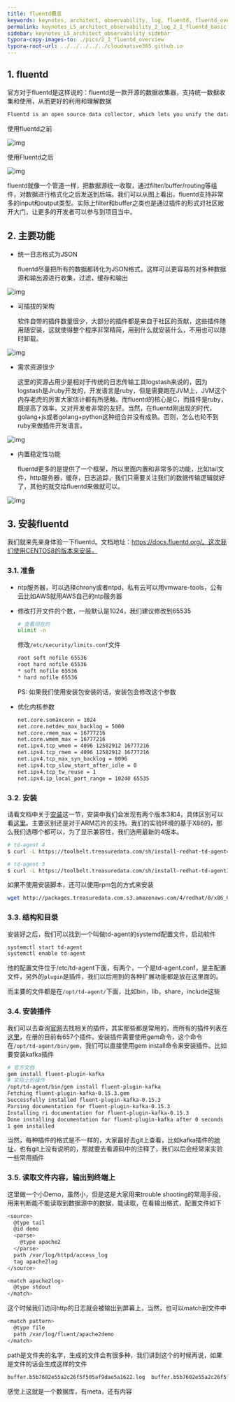 ```yaml
---
title: fluentd概览
keywords: keynotes, architect, observability, log, fluentd, fluentd_overview
permalink: keynotes_L5_architect_observability_2_log_2_1_fluentd_basic.html
sidebar: keynotes_L5_architect_observability_sidebar
typora-copy-images-to: ./pics/2_1_fluentd_overview
typora-root-url: ../../../../../cloudnative365.github.io
---
```


## 1. fluentd

官方对于fluentd是这样说的：fluentd是一款开源的数据收集器，支持统一数据收集和使用，从而更好的利用和理解数据

``` bash
Fluentd is an open source data collector, which lets you unify the data collection and consumption for a better use and understanding of data.
```

使用fluentd之前

![img](/pages/keynotes/L5_architect_observability/2_log/pics/2_1_fluentd_overview/fluentd-before.png)



使用Fluentd之后

![img](/pages/keynotes/L5_architect_observability/2_log/pics/2_1_fluentd_overview/fluentd-architecture.png)

fluentd就像一个管道一样，把数据源统一收取，通过filter/buffer/routing等组件，对数据进行格式化之后发送到后端。我们可以从图上看出，fluentd支持非常多的input和output类型。实际上filter和buffer之类也是通过插件的形式对社区敞开大门，让更多的开发者可以参与到项目当中。

## 2. 主要功能

+ 统一日志格式为JSON

  fluentd尽量把所有的数据都转化为JSON格式，这样可以更容易的对多种数据源和输出源进行收集，过滤，缓存和输出

![img](/pages/keynotes/L5_architect_observability/2_log/pics/2_1_fluentd_overview/log-as-json.png)

+ 可插拔的架构

  软件自带的插件数量很少，大部分的插件都是来自于社区的贡献，这些插件随用随安装，这就使得整个程序非常精简，用到什么就安装什么，不用也可以随时卸载。

![img](/pages/keynotes/L5_architect_observability/2_log/pics/2_1_fluentd_overview/pluggable.png)

+ 需求资源很少

  这里的资源占用少是相对于传统的日志传输工具logstash来说的，因为logstash是Jruby开发的，开发语言是ruby，但是需要跑在JVM上，JVM这个内存老虎的厉害大家估计都有所感触。而fluentd的核心是C，而插件是ruby，既提高了效率，又对开发者非常的友好。当然，在fluentd刚出现的时代，golang+js或者golang+python这种组合并没有成熟。否则，怎么也轮不到ruby来做插件开发语言。

![img](/pages/keynotes/L5_architect_observability/2_log/pics/2_1_fluentd_overview/c-and-ruby.png)

+ 内置稳定性功能

  fluentd更多的是提供了一个框架，所以里面内置和非常多的功能，比如tail文件，http服务器，缓存，日志追踪，我们只需要关注我们的数据传输逻辑就好了，其他的就交给fluentd来做就可以。

![img](/pages/keynotes/L5_architect_observability/2_log/pics/2_1_fluentd_overview/reliable.png)

## 3. 安装fluentd

我们就来先亲身体验一下fluentd。文档地址：https://docs.fluentd.org/。这次我们使用CENTOS8的版本来安装。

### 3.1. 准备

+ ntp服务器，可以选择chrony或者ntpd，私有云可以用vmware-tools，公有云比如AWS就用AWS自己的ntp服务器

+ 修改打开文件的个数，一般默认是1024，我们建议修改到65535

  ``` bash
  # 查看现在的
  ulimit -n
  ```

  修改`/etc/security/limits.conf`文件

  ``` bash
  root soft nofile 65536
  root hard nofile 65536
  * soft nofile 65536
  * hard nofile 65536
  ```

  PS: 如果我们使用安装包安装的话，安装包会修改这个参数

+ 优化内核参数

  ``` bash
  net.core.somaxconn = 1024
  net.core.netdev_max_backlog = 5000
  net.core.rmem_max = 16777216
  net.core.wmem_max = 16777216
  net.ipv4.tcp_wmem = 4096 12582912 16777216
  net.ipv4.tcp_rmem = 4096 12582912 16777216
  net.ipv4.tcp_max_syn_backlog = 8096
  net.ipv4.tcp_slow_start_after_idle = 0
  net.ipv4.tcp_tw_reuse = 1
  net.ipv4.ip_local_port_range = 10240 65535
  ```

### 3.2. 安装

请看文档中关于[安装](https://docs.fluentd.org/installation/install-by-rpm)这一节，安装中我们会发现有两个版本3和4，具体区别可以看[这里](https://docs.fluentd.org/quickstart/td-agent-v2-vs-v3-vs-v4)。主要区别还是对于ARM芯片的支持。我们的实验环境的基于X86的，那么我们选哪个都可以，为了显示兼容性，我们选用最新的4版本。

``` bash
# td-agent 4
$ curl -L https://toolbelt.treasuredata.com/sh/install-redhat-td-agent4.sh | sh

# td-agent 3
$ curl -L https://toolbelt.treasuredata.com/sh/install-redhat-td-agent3.sh | sh
```

如果不使用安装脚本，还可以使用rpm包的方式来安装

``` bash
wget http://packages.treasuredata.com.s3.amazonaws.com/4/redhat/8/x86_64/td-agent-4.0.1-1.el8.x86_64.rpm
```



### 3.3. 结构和目录

安装好之后，我们可以找到一个叫做td-agent的systemd配置文件，启动软件

``` bash
systemctl start td-agent
systemctl enable td-agent
```

他的配置文件位于/etc/td-agent下面，有两个，一个是td-agent.conf，是主配置文件，另外的`plugin`是插件，我们以后用到的各种扩展功能都是放在这里面的。

而主要的文件都是在`/opt/td-agent/`下面，比如bin，lib，share，include这些

### 3.4. 安装插件

我们可以去查询[官网](https://www.fluentd.org/plugins)去找相关的插件，其实那些都是常用的，而所有的插件列表在[这里](https://www.fluentd.org/plugins/all)，在册的目前有657个插件。安装插件需要使用gem命令，这个命令在`/opt/td-agent/bin/gem`，我们可以直接使用gem install命令来安装插件。比如要安装kafka插件

``` bash
# 官方文档
gem install fluent-plugin-kafka
# 实际上的操作
/opt/td-agent/bin/gem install fluent-plugin-kafka
Fetching fluent-plugin-kafka-0.15.3.gem
Successfully installed fluent-plugin-kafka-0.15.3
Parsing documentation for fluent-plugin-kafka-0.15.3
Installing ri documentation for fluent-plugin-kafka-0.15.3
Done installing documentation for fluent-plugin-kafka after 0 seconds
1 gem installed
```

当然，每种插件的格式是不一样的，大家最好去git上查看，比如kafka插件的[地址](https://github.com/fluent/fluent-plugin-kafka)，也有git上没有说明的，那就要去看源码中的注释了，我们以后会经常来实验一些常用插件

### 3.5. 读取文件内容，输出到终端上

这里做一个小Demo，虽然小，但是这是大家用来trouble shooting的常用手段，用来判断能不能读取到数据源中的数据，能读取，在看输出格式，配置文件如下

``` bash
<source>
  @type tail
  @id demo
  <parse>
    @type apache2
  </parse>
  path /var/log/httpd/access_log
  tag apache2log
</source>

<match apache2log>
  @type stdout
</match>
```

这个时候我们访问http的日志就会被输出到屏幕上，当然，也可以match到文件中

``` bash
<match pattern>
  @type file
  path /var/log/fluent/apache2demo
</match>
```

path是文件夹的名字，生成的文件会有很多种，我们讲到这个的时候再说，如果是文件的话会生成这样的文件

``` bash
buffer.b5b7602e55a2c26f5f505af9dae5a1622.log  buffer.b5b7602e55a2c26f5f505af9dae5a1622.log.meta
```

感觉上这就是一个数据库，有meta，还有内容